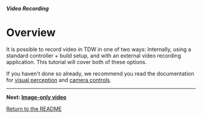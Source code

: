 ##### Video Recording

# Overview

It is possible to record video in TDW in one of two ways: Internally, using a standard controller + build setup, and with an external video recording application. This tutorial will cover both of these options.

If you haven't done so already, we recommend  you read the documentation for [visual perception](../visual_perception/overview.md) and [camera controls](../camera/overview.md).

***

**Next: [Image-only video](images.md)**

[Return to the README](../../../README.md)

